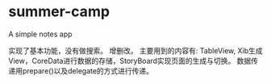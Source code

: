 # summer-camp
A simple notes app

实现了基本功能，没有做搜索。
增删改。
主要用到的内容有:
TableView, Xib生成View，CoreData进行数据的存储，StoryBoard实现页面的生成与切换。
数据传递用prepare()以及delegate的方式进行传递。
